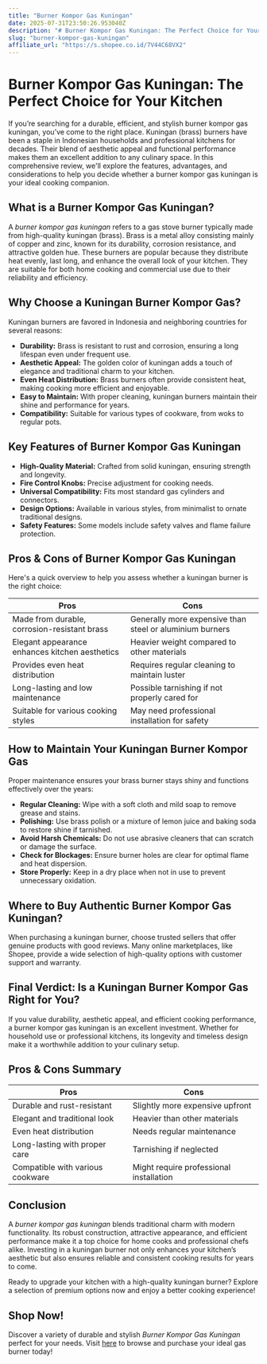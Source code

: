 ```yaml
---
title: "Burner Kompor Gas Kuningan"
date: 2025-07-31T23:50:26.953040Z
description: "# Burner Kompor Gas Kuningan: The Perfect Choice for Your Kitchen..."
slug: "burner-kompor-gas-kuningan"
affiliate_url: "https://s.shopee.co.id/7V44C68VX2"
---
```

# Burner Kompor Gas Kuningan: The Perfect Choice for Your Kitchen

If you’re searching for a durable, efficient, and stylish burner kompor gas kuningan, you’ve come to the right place. Kuningan (brass) burners have been a staple in Indonesian households and professional kitchens for decades. Their blend of aesthetic appeal and functional performance makes them an excellent addition to any culinary space. In this comprehensive review, we'll explore the features, advantages, and considerations to help you decide whether a burner kompor gas kuningan is your ideal cooking companion.

## What is a Burner Kompor Gas Kuningan?

A *burner kompor gas kuningan* refers to a gas stove burner typically made from high-quality kuningan (brass). Brass is a metal alloy consisting mainly of copper and zinc, known for its durability, corrosion resistance, and attractive golden hue. These burners are popular because they distribute heat evenly, last long, and enhance the overall look of your kitchen. They are suitable for both home cooking and commercial use due to their reliability and efficiency.

## Why Choose a Kuningan Burner Kompor Gas?

Kuningan burners are favored in Indonesia and neighboring countries for several reasons:

- **Durability:** Brass is resistant to rust and corrosion, ensuring a long lifespan even under frequent use.
- **Aesthetic Appeal:** The golden color of kuningan adds a touch of elegance and traditional charm to your kitchen.
- **Even Heat Distribution:** Brass burners often provide consistent heat, making cooking more efficient and enjoyable.
- **Easy to Maintain:** With proper cleaning, kuningan burners maintain their shine and performance for years.
- **Compatibility:** Suitable for various types of cookware, from woks to regular pots.

## Key Features of Burner Kompor Gas Kuningan

- **High-Quality Material:** Crafted from solid kuningan, ensuring strength and longevity.
- **Fire Control Knobs:** Precise adjustment for cooking needs.
- **Universal Compatibility:** Fits most standard gas cylinders and connectors.
- **Design Options:** Available in various styles, from minimalist to ornate traditional designs.
- **Safety Features:** Some models include safety valves and flame failure protection.

## Pros & Cons of Burner Kompor Gas Kuningan

Here's a quick overview to help you assess whether a kuningan burner is the right choice:

| **Pros** | **Cons** |
| --- | --- |
| Made from durable, corrosion-resistant brass | Generally more expensive than steel or aluminium burners |
| Elegant appearance enhances kitchen aesthetics | Heavier weight compared to other materials |
| Provides even heat distribution | Requires regular cleaning to maintain luster |
| Long-lasting and low maintenance | Possible tarnishing if not properly cared for |
| Suitable for various cooking styles | May need professional installation for safety |

## How to Maintain Your Kuningan Burner Kompor Gas

Proper maintenance ensures your brass burner stays shiny and functions effectively over the years:

- **Regular Cleaning:** Wipe with a soft cloth and mild soap to remove grease and stains.
- **Polishing:** Use brass polish or a mixture of lemon juice and baking soda to restore shine if tarnished.
- **Avoid Harsh Chemicals:** Do not use abrasive cleaners that can scratch or damage the surface.
- **Check for Blockages:** Ensure burner holes are clear for optimal flame and heat dispersion.
- **Store Properly:** Keep in a dry place when not in use to prevent unnecessary oxidation.

## Where to Buy Authentic Burner Kompor Gas Kuningan?

When purchasing a kuningan burner, choose trusted sellers that offer genuine products with good reviews. Many online marketplaces, like Shopee, provide a wide selection of high-quality options with customer support and warranty.

## Final Verdict: Is a Kuningan Burner Kompor Gas Right for You?

If you value durability, aesthetic appeal, and efficient cooking performance, a burner kompor gas kuningan is an excellent investment. Whether for household use or professional kitchens, its longevity and timeless design make it a worthwhile addition to your culinary setup.

## Pros & Cons Summary

| **Pros** | **Cons** |
| --- | --- |
| Durable and rust-resistant | Slightly more expensive upfront |
| Elegant and traditional look | Heavier than other materials |
| Even heat distribution | Needs regular maintenance |
| Long-lasting with proper care | Tarnishing if neglected |
| Compatible with various cookware | Might require professional installation |

## Conclusion

A *burner kompor gas kuningan* blends traditional charm with modern functionality. Its robust construction, attractive appearance, and efficient performance make it a top choice for home cooks and professional chefs alike. Investing in a kuningan burner not only enhances your kitchen’s aesthetic but also ensures reliable and consistent cooking results for years to come.

Ready to upgrade your kitchen with a high-quality kuningan burner? Explore a selection of premium options now and enjoy a better cooking experience!

## Shop Now!

Discover a variety of durable and stylish *Burner Kompor Gas Kuningan* perfect for your needs. Visit [here](https://s.shopee.co.id/7V44C68VX2) to browse and purchase your ideal gas burner today!